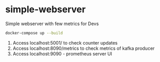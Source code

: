 # simple-webserver
Simple webserver with few metrics for Devs

```bash
docker-compose up --build
```

1) Access localhost:5001/ to check counter updates
2) Access localhost:8090/metrics to check metrics of kafka producer
3) Access localhost:9090 - prometheus server UI
